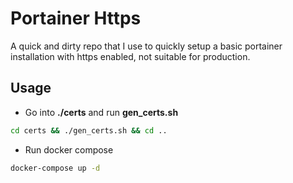 # Portainer Https
A quick and dirty repo that I use to quickly setup a basic portainer installation with https enabled, not suitable for production.

## Usage
- Go into **./certs** and run **gen_certs.sh**
```bash
cd certs && ./gen_certs.sh && cd ..
```
- Run docker compose
```bash
docker-compose up -d
```